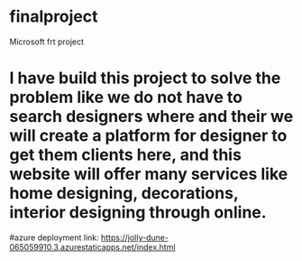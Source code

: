 # finalproject
Microsoft frt project
# I have build this project to solve the problem like we do not have to search designers where and their we will create a platform for designer to get them clients here, and this website will offer many services like home designing, decorations, interior designing through online. 




#azure deployment link: https://jolly-dune-065059910.3.azurestaticapps.net/index.html

